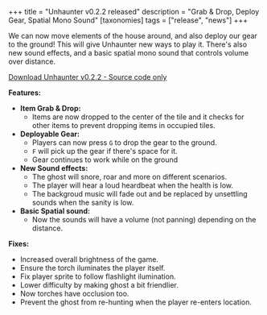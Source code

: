 +++
title = "Unhaunter v0.2.2 released"
description = "Grab & Drop, Deploy Gear, Spatial Mono Sound"
[taxonomies]
tags = ["release", "news"]
+++

We can now move elements of the house around, and also deploy our gear to the ground! This will
give Unhaunter new ways to play it. There's also new sound effects, and a basic spatial mono sound
that controls volume over distance.

[Download Unhaunter v0.2.2 - Source code only](https://github.com/deavid/unhaunter/releases/tag/v0.2.2)

<!--more-->

**Features:**

* **Item Grab & Drop:** 
    * Items are now dropped to the center of the tile and it
      checks for other items to prevent dropping items in occupied tiles.
* **Deployable Gear:**
    * Players can now press `G` to drop the gear to the ground.
    * `F` will pick up the gear if there's space for it.
    * Gear continues to work while on the ground
* **New Sound effects:**
    * The ghost will snore, roar and more on different scenarios.
    * The player will hear a loud heardbeat when the health is low.
    * The backgroud music will fade out and be replaced by unsettling sounds
      when the sanity is low. 
* **Basic Spatial sound:**
    * Now the sounds will have a volume (not panning) depending on the distance.
    
**Fixes:**
  * Increased overall brightness of the game.
  * Ensure the torch iluminates the player itself.
  * Fix player sprite to follow flashlight ilumination.
  * Lower difficulty by making ghost a bit friendlier.
  * Now torches have occlusion too.
  * Prevent the ghost from re-hunting when the player re-enters location.

